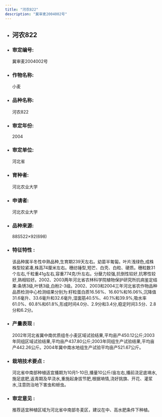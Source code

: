 ```yaml
---
title: "河农822"
description: "冀审麦2004002号"
---
```

* ## 河农822
* ###  审定编号:  
   冀审麦2004002号

*  ### 作物名称:  
   小麦

*   ###  品种名称: 
    河农822

*   ### 审定年份: 
    2004

*   ### 审定单位:  
    河北省

*   ### 育种者:  
    河北农业大学

*   ### 申请者:  
    河北农业大学

*   ### 品种来源:  
    88S522×92(698)

*   ### 特征特性 : 
    该品种属半冬性中熟品种,生育期239天左右。幼苗半匍匐。叶片浅绿色,成株株型较紧凑,株高74厘米左右。穗纺锤型,短芒、白壳、白粒、硬质。穗粒数31个左右,千粒重41g左右,容重774克/升左右。分蘖力较强,抗倒性较好,抗寒性较好,熟相较好。2002、2003两年河北省农林科学院植物保护研究所抗病鉴定结果:条锈3级,叶锈3级,白粉2-3级。2002、2003和2004三年河北省农作物品种品质检测中心检测结果分别为:籽粒蛋白质16.56%、16.60%和16.06%,沉降值31.6毫升、33.6毫升和32.6毫升,湿面筋40.5%、40.1%和39.9%,吸水率61.0%、60.8%和61.8%,形成时间4.0分、2.9分和3.4分,稳定时间3.5分、2.8分和6.2分。

*   ### 产量表现 : 
    2002年河北省冀中南优质组冬小麦区域试验结果,平均亩产450.12公斤;2003年同组区域试验结果,平均亩产437.80公斤;2003年同组生产试验结果,平均亩产442.26公斤。2004年冀中南水地组生产试验平均亩产521.67公斤。

*   ### 栽培技术要点 : 
    河北省中南部种植适宜播期为10月1-10日,播量10公斤/亩左右,播前浇足底墒水,施足底肥,返青期及早浇水,重施起身拔节肥,根据墒情,浇好挑旗、开花、灌浆水,注意防治地下害虫和蚜虫。

*   ### 审定意见 : 
    推荐适宜种植区域为河北省中南部冬麦区，建议在中、高水肥条件下种植。

